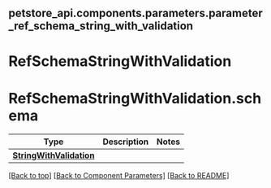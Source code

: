 <a name="top"></a>
## petstore_api.components.parameters.parameter_ref_schema_string_with_validation
# RefSchemaStringWithValidation
# <a id="parameter_ref_schema_string_with_validationschema" >RefSchemaStringWithValidation.schema</a>
Type | Description  | Notes
------------- | ------------- | -------------
[**StringWithValidation**](../../components/schema/string_with_validation.StringWithValidation.md) |  | 


[[Back to top]](#top) [[Back to Component Parameters]](../../../README.md#Component-Parameters) [[Back to README]](../../../README.md)
